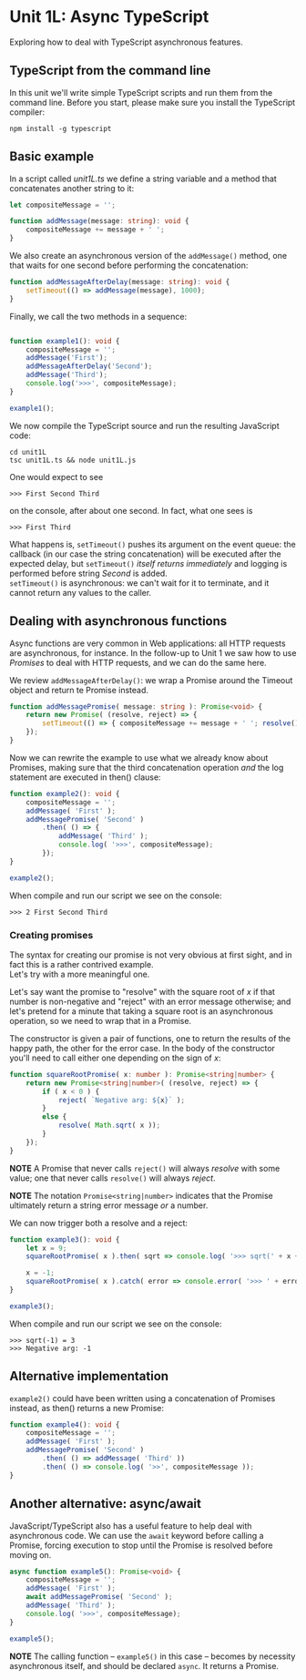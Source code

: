 # Unit 1L: Async TypeScript

Exploring how to deal with TypeScript asynchronous features.

## TypeScript from the command line

In this unit we'll write simple TypeScript scripts and run them 
from the command line. Before you start, please make sure you install the 
TypeScript compiler:
```
npm install -g typescript
```

## Basic example

In a script called _unit1L.ts_ we define a string variable and a method that concatenates
another string to it:
```typescript
let compositeMessage = '';

function addMessage(message: string): void {
    compositeMessage += message + ' ';
}
```
We also create an asynchronous version of the 
`addMessage()` method, one that waits for one second
before performing the concatenation:
```typescript
function addMessageAfterDelay(message: string): void {
    setTimeout(() => addMessage(message), 1000);
}
```

Finally, we call the two methods in a sequence:
```typescript

function example1(): void {
    compositeMessage = '';
    addMessage('First');
    addMessageAfterDelay('Second');
    addMessage('Third');
    console.log('>>>', compositeMessage);
}

example1();
```

We now compile the TypeScript source and run the resulting JavaScript code:
```text
cd unit1L 
tsc unit1L.ts && node unit1L.js 
```
One would expect to see
```text
>>> First Second Third
```
on the console, after about one second. In fact, what one sees is
```text
>>> First Third
```

What happens is, `setTimeout()` pushes its argument on the event queue: 
the callback (in our case the string concatenation) will be executed
after the expected delay, but `setTimeout()` _itself returns immediately_ 
and logging is performed before string _Second_ is added.  
`setTimeout()` is asynchronous: we can't wait for it to terminate, and it 
cannot return any values to the caller.

## Dealing with asynchronous functions

Async functions are very common in Web applications: all HTTP requests
are asynchronous, for instance. In the follow-up to Unit 1 we saw how 
to use _Promises_ to deal with HTTP requests, and we can do the same here.

We review `addMessageAfterDelay()`: we wrap a Promise around the 
Timeout object and return te Promise instead.
```typescript
function addMessagePromise( message: string ): Promise<void> {
    return new Promise( (resolve, reject) => {
        setTimeout(() => { compositeMessage += message + ' '; resolve(); },  1000);
    });
}
```

Now we can rewrite the example to use what we already know about Promises, 
making sure that the third concatenation operation _and_ the log statement 
are executed in then() clause:
```typescript
function example2(): void {
    compositeMessage = '';
    addMessage( 'First' );
    addMessagePromise( 'Second' )
        .then( () => {
            addMessage( 'Third' );
            console.log( '>>>', compositeMessage);
        });
}

example2();
```

When compile and run our script we see on the console:
```text
>>> 2 First Second Third
``` 
### Creating promises

The syntax for creating our promise is not very obvious at first sight, 
and in fact this is a rather contrived example.  
Let's try with a more meaningful one.

Let's say want the promise to "resolve" with the square root of _x_ 
if that number is non-negative and "reject" with an error message
otherwise; and let's pretend for a minute that taking a square 
root is an asynchronous operation, so we need to wrap that in 
a Promise.  

The constructor is given a pair of functions, one to return the results 
of the happy path, the other for the error case. In the body 
of the constructor you'll need to call either one depending on the 
sign of _x_:
```typescript
function squareRootPromise( x: number ): Promise<string|number> {
    return new Promise<string|number>( (resolve, reject) => {
        if ( x < 0 ) {
            reject( `Negative arg: ${x}` );
        }
        else {
            resolve( Math.sqrt( x ));
        }
    });
}
```
**NOTE** A Promise that never calls `reject()` will always _resolve_ with some 
value; one that never calls `resolve()` will always _reject_.

**NOTE** The notation `Promise<string|number>` indicates that the Promise
ultimately return a string error message _or_ a number.

We can now trigger both a resolve and a reject:
````typescript
function example3(): void {
    let x = 9;
    squareRootPromise( x ).then( sqrt => console.log( '>>> sqrt(' + x + ') = ' + sqrt ));

    x = -1;
    squareRootPromise( x ).catch( error => console.error( '>>> ' + error ));
}

example3();
````
When compile and run our script we see on the console:
```text
>>> sqrt(-1) = 3
>>> Negative arg: -1
``` 

## Alternative implementation

`example2()` could have been written using a concatenation of Promises instead,
as then() returns a new Promise:
```typescript
function example4(): void {
    compositeMessage = '';
    addMessage( 'First' );
    addMessagePromise( 'Second' )
        .then( () => addMessage( 'Third' ))
        .then( () => console.log( '>>', compositeMessage ));
}
```
## Another alternative: async/await

JavaScript/TypeScript also has a useful feature to help deal with asynchronous code. 
We can use the `await` keyword before calling a Promise, forcing execution 
to stop until the Promise is resolved before moving on.
```typescript
async function example5(): Promise<void> {
    compositeMessage = '';
    addMessage( 'First' );
    await addMessagePromise( 'Second' );
    addMessage( 'Third' );
    console.log( '>>>', compositeMessage);
}

example5();
```

**NOTE** The calling function – `example5()` in this case – becomes by necessity
asynchronous itself, and should be declared `async`. It returns a Promise.
